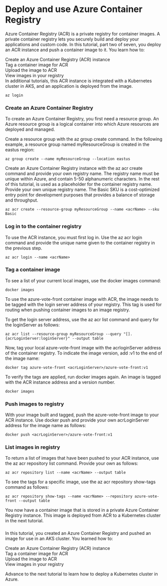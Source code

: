 # Deploy and use Azure Container Registry
Azure Container Registry (ACR) is a private registry for container images. A private container registry lets you securely build and deploy your applications and custom code. In this tutorial, part two of seven, you deploy an ACR instance and push a container image to it. You learn how to:  

Create an Azure Container Registry (ACR) instance  
Tag a container image for ACR  
Upload the image to ACR  
View images in your registry  
In additional tutorials, this ACR instance is integrated with a Kubernetes cluster in AKS, and an application is deployed from the image.  
```
az login
```
### Create an Azure Container Registry
To create an Azure Container Registry, you first need a resource group. An Azure resource group is a logical container into which Azure resources are deployed and managed.  

Create a resource group with the az group create command. In the following example, a resource group named myResourceGroup is created in the eastus region:  
```
az group create --name myResourceGroup --location eastus
```
Create an Azure Container Registry instance with the az acr create command and provide your own registry name. The registry name must be unique within Azure, and contain 5-50 alphanumeric characters. In the rest of this tutorial, <acrName> is used as a placeholder for the container registry name. Provide your own unique registry name. The Basic SKU is a cost-optimized entry point for development purposes that provides a balance of storage and throughput.  
```
az acr create --resource-group myResourceGroup --name <acrName> --sku Basic
```
### Log in to the container registry
To use the ACR instance, you must first log in. Use the az acr login command and provide the unique name given to the container registry in the previous step.  
```
az acr login --name <acrName>
```
### Tag a container image
To see a list of your current local images, use the docker images command:  
```
docker images
```
To use the azure-vote-front container image with ACR, the image needs to be tagged with the login server address of your registry. This tag is used for routing when pushing container images to an image registry.  

To get the login server address, use the az acr list command and query for the loginServer as follows:  
```
az acr list --resource-group myResourceGroup --query "[].{acrLoginServer:loginServer}" --output table
```
Now, tag your local azure-vote-front image with the acrloginServer address of the container registry. To indicate the image version, add :v1 to the end of the image name:  
```
docker tag azure-vote-front <acrLoginServer>/azure-vote-front:v1
```
To verify the tags are applied, run docker images again. An image is tagged with the ACR instance address and a version number.  
```
docker images
```
### Push images to registry
With your image built and tagged, push the azure-vote-front image to your ACR instance. Use docker push and provide your own acrLoginServer address for the image name as follows:  
```
docker push <acrLoginServer>/azure-vote-front:v1
```
### List images in registry
To return a list of images that have been pushed to your ACR instance, use the az acr repository list command. Provide your own <acrName> as follows:  
```
az acr repository list --name <acrName> --output table
```
To see the tags for a specific image, use the az acr repository show-tags command as follows:  
```
az acr repository show-tags --name <acrName> --repository azure-vote-front --output table
```
You now have a container image that is stored in a private Azure Container Registry instance. This image is deployed from ACR to a Kubernetes cluster in the next tutorial.  

###
In this tutorial, you created an Azure Container Registry and pushed an image for use in an AKS cluster. You learned how to:  

Create an Azure Container Registry (ACR) instance  
Tag a container image for ACR  
Upload the image to ACR  
View images in your registry  

Advance to the next tutorial to learn how to deploy a Kubernetes cluster in Azure.  
